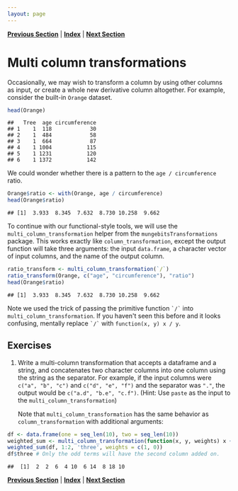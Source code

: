 ```yaml
---
layout: page
---
```



**[Previous Section](row_transformations.md)** | **[Index](../../README.md)** | **[Next Section](dataframe_transformations.md)**
  



Multi column transformations
========
  
  Occasionally, we may wish to transform a column by using other columns as input, or create a 
whole new derivative column altogether. For example, consider the built-in `Orange` dataset.


```r
head(Orange)
```

```
##   Tree  age circumference
## 1    1  118            30
## 2    1  484            58
## 3    1  664            87
## 4    1 1004           115
## 5    1 1231           120
## 6    1 1372           142
```


We could wonder whether there is a pattern to the `age / circumference` ratio.


```r
Orange$ratio <- with(Orange, age / circumference)
head(Orange$ratio)
```

```
## [1]  3.933  8.345  7.632  8.730 10.258  9.662
```


To continue with our functional-style tools, we will use the `multi_column_transformation` helper from
the `mungebitsTransformations` package. This works exactly like `column_transformation`, except the
output function will take three arguments: the input `data.frame`, a character vector of input columns,
and the name of the output column.


```r
ratio_transform <- multi_column_transformation(`/`)
ratio_transform(Orange, c("age", "circumference"), "ratio")
head(Orange$ratio)
```

```
## [1]  3.933  8.345  7.632  8.730 10.258  9.662
```


Note we used the trick of passing the primitive function `` `/` `` into `multi_column_transformation`. If
you haven't seen this before and it looks confusing, mentally replace `` `/` `` with `function(x, y) x / y`.

Exercises
-------
  
1. Write a multi-column transformation that accepts a dataframe and a string, and concatenates two
   character columns into one column using the string as the separator. For example, if the input
   columns were `c("a", "b", "c")` and `c("d", "e", "f")` and the separator was `"."`, the output
   would be `c("a.d", "b.e", "c.f")`. (Hint: Use `paste` as the input to the `multi_column_transformation`)
   
   Note that `multi_column_transformation` has the same behavior as `column_transformation` with additional
   arguments:
   

```r
df <- data.frame(one = seq_len(10), two = seq_len(10))
weighted_sum <- multi_column_transformation(function(x, y, weights) x + weights * y)
weighted_sum(df, 1:2, 'three', weights = c(1, 0))
df$three # Only the odd terms will have the second column added on.
```

```
##  [1]  2  2  6  4 10  6 14  8 18 10
```

  
**[Previous Section](row_transformations.md)** | **[Index](../../README.md)** | **[Next Section](dataframe_transformations.md)**
